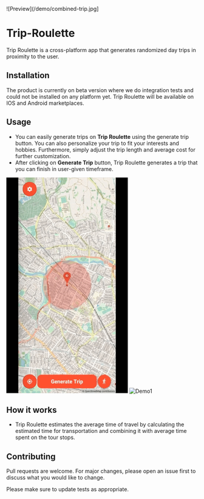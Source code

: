 ![Preview](/demo/combined-trip.jpg]

# Trip-Roulette

Trip Roulette is a cross-platform app that generates randomized day trips in proximity to the user. 

## Installation

The product is currently on beta version where we do integration tests and could not be installed on any platform yet. Trip Roulette will be available on IOS and Android marketplaces.

## Usage

* You can easily generate trips on **Trip Roulette** using the generate trip button. You can also personalize your trip to fit your interests and hobbies. Furthermore, simply adjust the trip length and average cost for further customization.
* After clicking on **Generate Trip** button, Trip Roulette generates a trip that you can finish in user-given timeframe. 

![Preferences](/demo/preferences.gif)
![Demo1](/demo/demo_trip.gif)

## How it works

* Trip Roulette estimates the average time of travel by calculating the estimated time for transportation and combining it with average time spent on the tour stops.

## Contributing

Pull requests are welcome. For major changes, please open an issue first to discuss what you would like to change.

Please make sure to update tests as appropriate.
